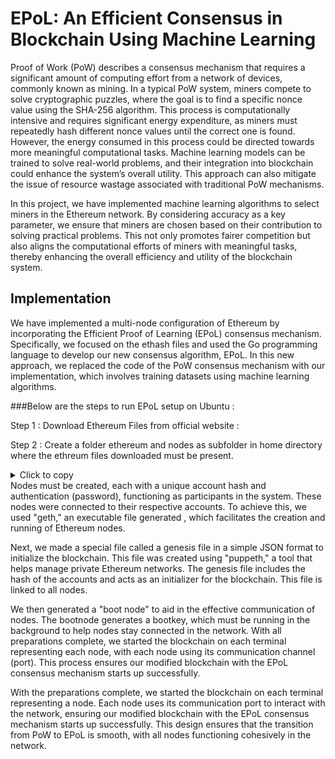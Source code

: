 # EPoL: An Efficient Consensus in Blockchain Using Machine Learning


Proof of Work (PoW) describes a consensus mechanism that requires a significant amount of computing effort from a network of devices, commonly known as mining. In a typical PoW system, miners compete to solve cryptographic puzzles, where the goal is to find a specific nonce value using the SHA-256 algorithm. This process is computationally intensive and requires significant energy expenditure, as miners must repeatedly hash different nonce values until the correct one is found. However, the energy consumed in this process could be directed towards more meaningful computational tasks. Machine learning models can be trained to solve real-world problems, and their integration into blockchain could enhance the system’s overall utility. This approach can also mitigate the issue of resource wastage associated with traditional PoW mechanisms.

In this project, we have implemented machine learning algorithms to select miners in the Ethereum network. By considering accuracy as a key parameter, we ensure that miners are chosen based on their contribution to solving practical problems. This not only promotes fairer competition but also aligns the computational efforts of miners with meaningful tasks, thereby enhancing the overall efficiency and utility of the blockchain system.

## Implementation

We have implemented a multi-node configuration of Ethereum by incorporating the Efficient Proof of Learning (EPoL) consensus mechanism. Specifically, we focused on the ethash files and used the Go programming language to develop our new consensus algorithm, EPoL. In this new approach, we replaced the code of the PoW consensus mechanism with our implementation, which involves training datasets using machine learning algorithms.

###Below are the steps to run EPoL setup on Ubuntu :

Step 1 : 
Download Ethereum Files from official website :


Step 2 :  Create a folder ethereum and nodes as subfolder in home directory where the ethreum files downloaded must be present.

<details>
<summary>Click to copy</summary>
```bash
mkdir ethereum
cd ethereum
mkdir node1 node2 node3 node4
</details>
Nodes must be created, each with a unique account hash and authentication (password), functioning as participants in the system. These nodes were connected to their respective accounts. To achieve this, we used "geth," an executable file generated , which facilitates the creation and running of Ethereum nodes. 


Next, we made a special file called a genesis file in a simple JSON format to initialize the blockchain. This file was created using "puppeth," a tool that helps manage private Ethereum networks. The genesis file includes the hash of the accounts and acts as an initializer for the blockchain. This file is linked to all nodes.

We then generated a "boot node" to aid in the effective communication of nodes. The bootnode generates a bootkey, which must be running in the background to help nodes stay connected in the network. With all preparations complete, we started the blockchain on each terminal representing each node, with each node using its communication channel (port). This process ensures our modified blockchain with the EPoL consensus mechanism starts up successfully.

With the preparations complete, we started the blockchain on each terminal representing a node. Each node uses its communication port to interact with the network, ensuring our modified blockchain with the EPoL consensus mechanism starts up successfully. This design ensures that the transition from PoW to EPoL is smooth, with all nodes functioning cohesively in the network.
